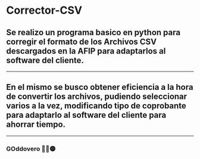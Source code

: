 # Corrector-CSV
## Se realizo un programa basico en python para corregir el formato de los Archivos CSV descargados en la AFIP para adaptarlos al software del cliente.
---
## En el mismo se busco obtener eficiencia a la hora de convertir los archivos, pudiendo seleccionar varios a la vez, modificando tipo de coprobante para adaptarlo al software del cliente para ahorrar tiempo.
---
### GOddovero 👨‍💻🟡
